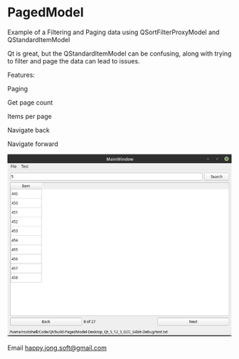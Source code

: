 # PagedModel
Example of a Filtering and Paging data using QSortFilterProxyModel and QStandardItemModel

Qt is great, but the QStandardItemModel can be confusing, along with trying to filter and page the data can lead to issues.

Features: 

Paging 

Get page count

Items per page

Navigate back

Navigate forward


<img src="https://github.com/happyjongsoft/Qt_PagedModel/blob/master/screenshot.png">


Email [happy.jong.soft@gmail.com](mailto:happy.jong.soft@gmail.com)
